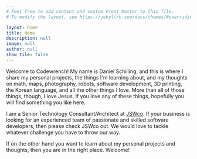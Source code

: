 ```yaml
---
# Feel free to add content and custom Front Matter to this file.
# To modify the layout, see https://jekyllrb.com/docs/themes/#overriding-theme-defaults

layout: home
title: Home
description: null
image: null
author: null
show_tile: false
---
```


Welcome to Codewrench!
My name is Daniel Schilling, and this is where I share my personal projects, the things I'm learning about, and my thoughts on math, maps, photography, robots, software development, 3D printing, the Korean language, and all the other things I love.
More than all of those things, though, I love Jesus.
If you love any of these things, hopefully you will find something you like here.

I am a Senior Technology Consultant/Architect at [JSWco](http://jsw.co/).
If your business is looking for an experienced team of passionate and skilled software developers, then please check JSWco out.
We would love to tackle whatever challenge you have to throw our way.

If on the other hand you want to learn about my personal projects and thoughts, then you are in the right place.
Welcome!
